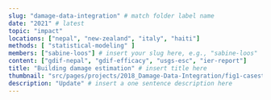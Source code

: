 ```yaml
---
slug: "damage-data-integration" # match folder label name
date: "2021" # latest 
topic: "impact"
locations: ["nepal", "new-zealand", "italy", "haiti"]
methods: [ "statistical-modeling" ]
members: ["sabine-loos"] # insert your slug here, e.g., "sabine-loos"
content: ["gdif-nepal", "gdif-efficacy", "usgs-esc", "ier-report"]
title: "Building damage estimation" # insert title here
thumbnail: "src/pages/projects/2018_Damage-Data-Integration/fig1-casestudies.png"
description: "Update" # insert a one sentence description here
---
```

